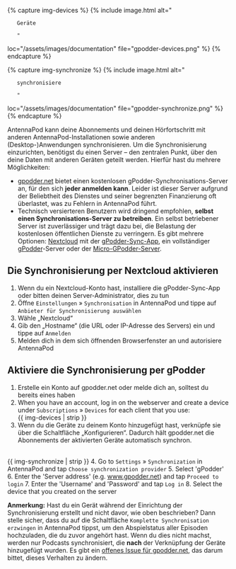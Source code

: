 {% capture img-devices %} {% include image.html alt="

       Geräte

       "

loc="/assets/images/documentation" file="gpodder-devices.png" %} {% endcapture %}

{% capture img-synchronize %} {% include image.html alt="

       synchronisiere

       "

loc="/assets/images/documentation" file="gpodder-synchronize.png" %} {%
endcapture %}

AntennaPod kann deine Abonnements und deinen Hörfortschritt mit anderen
AntennaPod-Installationen sowie anderen (Desktop-)Anwendungen synchronisieren.
Um die Synchronisierung einzurichten, benötigst du einen Server – den zentralen
Punkt, über den deine Daten mit anderen Geräten geteilt werden. Hierfür hast du
mehrere Möglichkeiten:

* [gpodder.net](https://gpodder.net/) bietet einen kostenlosen
gPodder-Synchronisations-Server an, für den sich **jeder anmelden kann**.
Leider ist dieser Server aufgrund der Beliebtheit des Dienstes und seiner
begrenzten Finanzierung oft überlastet, was zu Fehlern in AntennaPod führt.
* Technisch versierteren Benutzern wird dringend empfohlen, **selbst einen
Synchronisations-Server zu betreiben**. Ein selbst betriebener Server ist
zuverlässiger und trägt dazu bei, die Belastung der kostenlosen öffentlichen
Dienste zu verringern. Es gibt mehrere Optionen:
[Nextcloud](https://nextcloud.com/install/#instructions-server) mit der
[gPodder-Sync-App](https://apps.nextcloud.com/apps/gpoddersync), ein
vollständiger
[gPodder](https://gpoddernet.readthedocs.io/en/latest/dev/installation.html)-Server
oder der [Micro-GPodder-Server](https://github.com/bohwaz/micro-gpodder-server).

## Die Synchronisierung per Nextcloud aktivieren

1. Wenn du ein Nextcloud-Konto hast, installiere die gPodder-Sync-App oder bitten
deinen Server-Administrator, dies zu tun
1. Öffne `Einstellungen` » `Synchronisation` in AntennaPod und tippe auf
`Anbieter für Synchronisierung auswählen`
1. Wähle „Nextcloud“
1. Gib den „Hostname“ (die URL oder IP-Adresse des Servers) ein und tippe auf
`Anmelden`
1. Melden dich in dem sich öffnenden Browserfenster an und autorisiere AntennaPod

## Aktiviere die Synchronisierung per gPodder

1. Erstelle ein Konto auf gpodder.net oder melde dich an, solltest du bereits
eines haben
1.  When you have an account, log in on the webserver and create a device under
`Subscriptions` » `Devices` for each client that you use:<br />{{ img-devices
| strip }}
1. Wenn du die Geräte zu deinem Konto hinzugefügt hast, verknüpfe sie über die
Schaltfläche „Konfigurieren“. Dadurch hält gpodder.net die Abonnements der
aktivierten Geräte automatisch synchron.

  <br />{{ img-synchronize | strip }} 4. Go to `Settings` » `Synchronization` in
AntennaPod and tap `Choose synchronization provider` 5. Select 'gPodder' 6.
Enter the 'Server address' (e.g. www.gpodder.net) and tap `Proceed to login` 7.
Enter the 'Username' and 'Password' and tap `Log in` 8. Select the device that
you created on the server

**Anmerkung:** Hast du ein Gerät während der Einrichtung der Synchronisierung
erstellt und nicht davor, wie oben beschrieben? Dann stelle sicher, dass du auf
die Schaltfläche `Komplette Synchronisation erzwingen` in AntennaPod tippst, um
den Abspielstatus aller Episoden hochzuladen, die du zuvor angehört hast. Wenn
du dies nicht machst, werden nur Podcasts synchronisiert, die **nach** der
Verknüpfung der Geräte hinzugefügt wurden. Es gibt ein [offenes Issue für
gpodder.net](https://github.com/gpodder/mygpo/issues/388), das darum bittet,
dieses Verhalten zu ändern.
